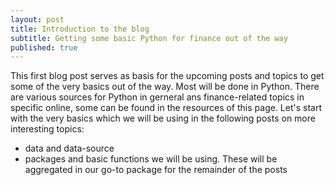 ```yaml
---
layout: post
title: Introduction to the blog
subtitle: Getting some basic Python for finance out of the way
published: true
---
```


This first blog post serves as basis for the upcoming posts and topics to get some of the very basics out of the way. Most will be done in Python. There are various sources for Python in gerneral ans finance-related topics in specific online, some can be found in the resources of this page.
Let's start with the very basics which we will be using in the following posts on more interesting topics: 
* data and data-source
* packages and basic functions we will be using. These will be aggregated in our go-to package for the remainder of the posts




